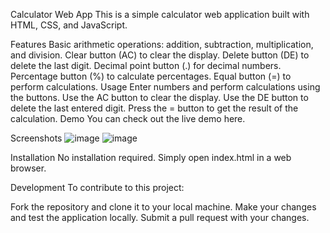 Calculator Web App
This is a simple calculator web application built with HTML, CSS, and JavaScript.

Features
Basic arithmetic operations: addition, subtraction, multiplication, and division.
Clear button (AC) to clear the display.
Delete button (DE) to delete the last digit.
Decimal point button (.) for decimal numbers.
Percentage button (%) to calculate percentages.
Equal button (=) to perform calculations.
Usage
Enter numbers and perform calculations using the buttons.
Use the AC button to clear the display.
Use the DE button to delete the last entered digit.
Press the = button to get the result of the calculation.
Demo
You can check out the live demo here.

Screenshots
![image](https://github.com/Ramalingeswar1/MyProjects/assets/168768878/8f72f0b7-e2a3-4472-8d53-a66522a227c0)
![image](https://github.com/Ramalingeswar1/MyProjects/assets/168768878/5a8d6aef-02b5-4cfc-bdce-6d6243929ea7)


Installation
No installation required. Simply open index.html in a web browser.

Development
To contribute to this project:

Fork the repository and clone it to your local machine.
Make your changes and test the application locally.
Submit a pull request with your changes.
